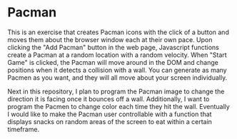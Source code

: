 # Pacman
This is an exercise that creates Pacman icons with the click of a button and moves them about the browser window each at their own pace. 
Upon clicking the "Add Pacman" button in the web page, Javascript functions create a Pacman at a random location with a random velocity. 
When "Start Game" is clicked, the Pacman will move around in the DOM and change positions when it detects a collision with a wall. 
You can generate as many Pacmen as you want, and they will all move about your screen individually. 

Next in this repository, I plan to program the Pacman image to change the direction it is facing once it bounces off a wall. Additionally, I want to program the Pacmen to change color each time they hit the wall. Eventually I would like to make the Pacman user controllable with a function that displays snacks on random areas of the screen to eat within a certain timeframe.
